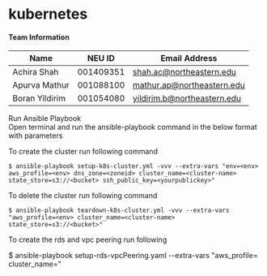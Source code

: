 # kubernetes
#### Team Information
| Name  | NEU ID | Email Address
| ------------- | ------------- | ------------- |
| Achira Shah  | 001409351  | shah.ac@northeastern.edu |
| Apurva Mathur  | 001088100  | mathur.ap@northeastern.edu |
| Boran Yildirim | 001054080 | yildirim.b@northeastern.edu |
		
  

Run Ansible Playbook <br>
Open terminal and run the ansible-playbook command in the below format with parameters

To create the cluster run following command

```
$ ansible-playbook setup-k8s-cluster.yml -vvv --extra-vars "env=<env> aws_profile=<env> dns_zone=<zoneid> cluster_name=<cluster-name> state_store=s3://<bucket> ssh_public_key=<yourpublickey>"
```

To delete the cluster run following command

```
$ ansible-playbook teardown-k8s-cluster.yml -vvv --extra-vars "aws_profile=<env> cluster_name=<cluster-name> state_store=s3://<bucket>"
```

To create the rds and vpc peering run following

$ ansible-playbook setup-rds-vpcPeering.yaml --extra-vars "aws_profile=<env> cluster_name=<cluster-name>"

